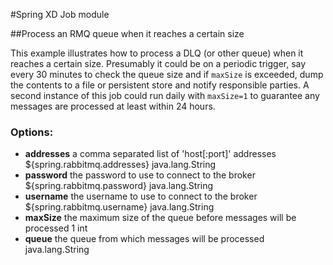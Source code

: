 #Spring XD Job module 

##Process an RMQ queue when it reaches a certain size

This example illustrates how to process a DLQ (or other queue) when it reaches a certain size. Presumably it could be
on a periodic trigger, say every 30 minutes to check the queue size and if `maxSize` is exceeded, dump the contents to a
file or persistent store and notify responsible parties.  A second instance of this job could run daily with `maxSize=1`
to guarantee any messages are processed at least within 24 hours. 

### Options:

* **addresses**    a comma separated list of 'host[:port]' addresses                 ${spring.rabbitmq.addresses}  java.lang.String
* **password**      the password to use to connect to the broker                      ${spring.rabbitmq.password}   java.lang.String
* **username**      the username to use to connect to the broker                      ${spring.rabbitmq.username}   java.lang.String
* **maxSize**       the maximum size of the queue before messages will be processed   1                             int
* **queue**         the queue from which messages will be processed                   <none>                        java.lang.String


